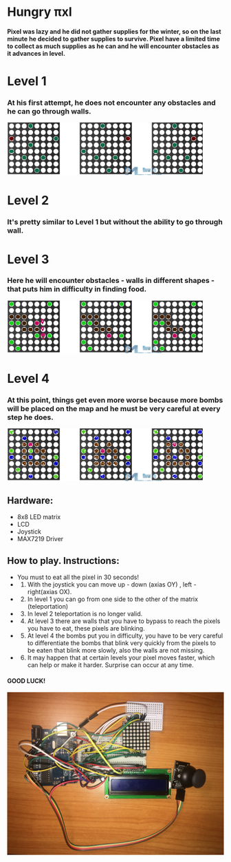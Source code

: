 Hungry πxl
===

#### Pixel was lazy and he did not gather supplies for the winter, so on the last minute he decided to gather supplies to survive. Pixel have a limited time to collect as much supplies as he can and he will encounter obstacles as it advances in level.

# Level 1
### At his first attempt, he does not encounter any obstacles and he can go through walls.
![Level 1](https://raw.githubusercontent.com/luizanegru/Robotics/master/MatrixGame/Image/Images/Level1.jpg)

# Level 2
### It's pretty similar to Level 1 but without the ability to go through wall.

# Level 3
### Here he will encounter obstacles - walls in different shapes - that puts him in difficulty in finding food.
![Level 3](https://raw.githubusercontent.com/luizanegru/Robotics/master/MatrixGame/Image/Images/Level3.jpg)

# Level 4
### At this point, things get even more worse because more bombs will be placed on the map and he must be very careful at every step he does.
![Level 5](https://raw.githubusercontent.com/luizanegru/Robotics/master/MatrixGame/Image/Images/Level5.jpg)


## Hardware:
* 8x8 LED matrix
* LCD
* Joystick
* MAX7219 Driver

## How to play. Instructions:
* You must to eat all the pixel in 30 seconds!
* 1. With the joystick you can move up - down (axias OY) , left - right(axias OX).
* 2. In level 1 you can go from one side to the other of the matrix (teleportation)
* 3. In level 2 teleportation is no longer valid.
* 4. At level 3 there are walls that you have to bypass to reach the pixels you have to eat, these pixels are blinking.
* 5. At level 4 the bombs put you in difficulty, you have to be very careful to differentiate the bombs that blink very quickly from the pixels to be eaten that blink more slowly, also the walls are not missing.
* 6. It may happen that at certain levels your pixel moves faster, which can help or make it harder. Surprise can occur at any time.
####    GOOD LUCK!

![components](https://github.com/luizanegru/Robotics/blob/master/MatrixGame/Image/Images/IMG_9489.JPG)
